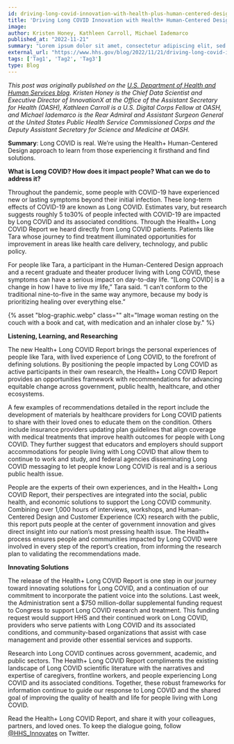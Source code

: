 ```yaml
---
id: driving-long-covid-innovation-with-health-plus-human-centered-design
title: 'Driving Long COVID Innovation with Health+ Human-Centered Design'
image: 
author: Kristen Honey, Kathleen Carroll, Michael Iademarco
published_at: "2022-11-21"
summary: "Lorem ipsum dolor sit amet, consectetur adipiscing elit, sed do eiusmod tempor incididunt ut labore et dolore magna aliqua. Dictum non consectetur a erat nam. Tempor commodo ullamcorper a lacus vestibulum sed arcu non odio. Facilisis magna etiam tempor orci eu. Consectetur purus ut faucibus pulvinar elementum."
external_url: "https://www.hhs.gov/blog/2022/11/21/driving-long-covid-innovation-with-health-plus-human-centered-design.html"
tags: ['Tag1', 'Tag2', 'Tag3']
type: Blog
---
```

*This post was originally published on the [U.S. Department of Health and Human Services blog](https://www.hhs.gov/blog/2022/11/21/driving-long-covid-innovation-with-health-plus-human-centered-design.html).  Kristen Honey is the Chief Data Scientist and Executive Director of InnovationX at the Office of the Assistant Secretary for Health (OASH), Kathleen Carroll is a U.S. Digital Corps Fellow at OASH, and Michael Iademarco is the Rear Admiral and Assistant Surgeon General at the United States Public Health Service Commissioned Corps and the Deputy Assistant Secretary for Science and Medicine at OASH.*

**Summary**: Long COVID is real. We’re using the Health+ Human-Centered Design approach to learn from those experiencing it firsthand and find solutions.

**What is Long COVID? How does it impact people? What can we do to address it?**

Throughout the pandemic, some people with COVID-19 have experienced new or lasting symptoms beyond their initial infection. These long-term effects of COVID-19 are known as Long COVID. Estimates vary, but research suggests roughly 5 to30% of people infected with COVID-19 are impacted by Long COVID and its associated conditions. Through the Health+ Long COVID Report we heard directly from Long COVID patients. Patients like Tara whose journey to find treatment illuminated opportunities for improvement in areas like health care delivery, technology, and public policy.

For people like Tara, a participant in the Human-Centered Design approach and a recent graduate and theater producer living with Long COVID, these symptoms can have a serious impact on day-to-day life.  “[Long COVID] is a change in how I have to live my life,” Tara said. “I can’t conform to the traditional nine-to-five in the same way anymore, because my body is prioritizing healing over everything else.”

<div>
  {% asset "blog-graphic.webp" class="" alt="Image woman resting on the couch with a book and cat, with medication and an inhaler close by." %}
</div>

**Listening, Learning, and Researching**

The new Health+ Long COVID Report brings the personal experiences of people like Tara, with lived experience of Long COVID, to the forefront of defining solutions. By positioning the people impacted by Long COVID as active participants in their own research, the Health+ Long COVID Report provides an opportunities framework with recommendations for advancing equitable change across government, public health, healthcare, and other ecosystems.

A few examples of recommendations detailed in the report include the development of materials by healthcare providers for Long COVID patients to share with their loved ones to educate them on the condition. Others include insurance providers updating plan guidelines that align coverage with medical treatments that improve health outcomes for people with Long COVID. They further suggest that educators and employers should support accommodations for people living with Long COVID that allow them to continue to work and study, and federal agencies disseminating Long COVID messaging to let people know Long COVID is real and is a serious public health issue.

People are the experts of their own experiences, and in the Health+ Long COVID Report, their perspectives are integrated into the social, public health, and economic solutions to support the Long COVID community. Combining over 1,000 hours of interviews, workshops, and Human-Centered Design and Customer Experience (CX) research with the public, this report puts people at the center of government innovation and gives direct insight into our nation’s most pressing health issue. The Health+ process ensures people and communities impacted by Long COVID were involved in every step of the report’s creation, from informing the research plan to validating the recommendations made.

**Innovating Solutions**

The release of the Health+ Long COVID Report is one step in our journey toward innovating solutions for Long COVID, and a continuation of our commitment to incorporate the patient voice into the solutions. Last week, the Administration sent a $750 million-dollar supplemental funding request to Congress to support Long COVID research and treatment. This funding request would support HHS and their continued work on Long COVID, providers who serve patients with Long COVID and its associated conditions, and community-based organizations that assist with case management and provide other essential services and supports.

Research into Long COVID continues across government, academic, and public sectors. The Health+ Long COVID Report compliments the existing landscape of Long COVID scientific literature with the narratives and expertise of caregivers, frontline workers, and people experiencing Long COVID and its associated conditions. Together, these robust frameworks for information continue to guide our response to Long COVID and the shared goal of improving the quality of health and life for people living with Long COVID.

Read the Health+ Long COVID Report, and share it with your colleagues, partners, and loved ones. To keep the dialogue going, follow [@HHS_Innovates](https://twitter.com/HHS_Innovate) on Twitter.
